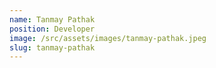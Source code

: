 ```yaml
---
name: Tanmay Pathak
position: Developer
image: /src/assets/images/tanmay-pathak.jpeg
slug: tanmay-pathak
---
```

